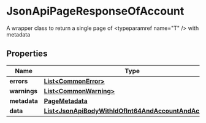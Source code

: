 

# JsonApiPageResponseOfAccount

A wrapper class to return a single page of <typeparamref name=\"T\" /> with metadata

## Properties

| Name | Type | Description | Notes |
|------------ | ------------- | ------------- | -------------|
|**errors** | [**List&lt;CommonError&gt;**](CommonError.md) |  |  [optional] |
|**warnings** | [**List&lt;CommonWarning&gt;**](CommonWarning.md) |  |  [optional] |
|**metadata** | [**PageMetadata**](PageMetadata.md) |  |  [optional] |
|**data** | [**List&lt;JsonApiBodyWithIdOfInt64AndAccountAndAccount&gt;**](JsonApiBodyWithIdOfInt64AndAccountAndAccount.md) |  |  |



